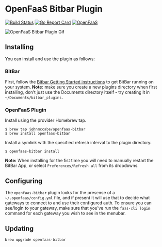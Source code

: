# OpenFaaS Bitbar Plugin

[![Build Status](https://travis-ci.org/johnmccabe/openfaas-bitbar.svg?branch=master)](https://travis-ci.org/johnmccabe/openfaas-bitbar)
[![Go Report Card](https://goreportcard.com/badge/github.com/johnmccabe/openfaas-bitbar)](https://goreportcard.com/report/github.com/johnmccabe/openfaas-bitbar)
[![OpenFaaS](https://img.shields.io/badge/openfaas-serverless-blue.svg)](https://www.openfaas.com)

![OpenFaaS Bitbar Plugin Gif](https://user-images.githubusercontent.com/83862/31579104-8fc7fc54-b126-11e7-9d50-000069534d16.gif)

## Installing

You can install and use the plugin as follows:

### BitBar

First, follow the [Bitbar Getting Started instructions](https://github.com/matryer/bitbar) to get BitBar running on your system. **Note:** make sure you create a new plugins directory when first installing, don't just use the Documents directory itself - try creating it in `~/Documents/bitbar_plugins`.

### OpenFaaS Plugin

Install using the provider Homebrew tap.

    $ brew tap johnmccabe/openfaas-bitbar
    $ brew install openfaas-bitbar


Install a symlink with the specified refresh interval to the plugin directory.

    $ openfaas-bitbar install

**Note:** When installing for the fist time you will need to manually restart the BitBar App, or select `Preferences/Refresh all` from its dropdowns. 

## Configuring

The `openfaas-bitbar` plugin looks for the presense of a `~/.openfaas/config.yml` file, and if present it will use that to decide what gateways to connect to and use their configured auth. To ensure you can see/login to your gateway, make sure that you've run the `faas-cli login` command for each gateway you wish to see in the menubar.

## Updating

    brew upgrade openfaas-bitbar